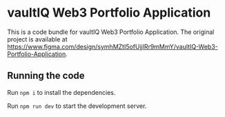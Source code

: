 
  # vaultIQ Web3 Portfolio Application

  This is a code bundle for vaultIQ Web3 Portfolio Application. The original project is available at https://www.figma.com/design/symhMZtI5ofUjjlRr9mMmY/vaultIQ-Web3-Portfolio-Application.

  ## Running the code

  Run `npm i` to install the dependencies.

  Run `npm run dev` to start the development server.
  